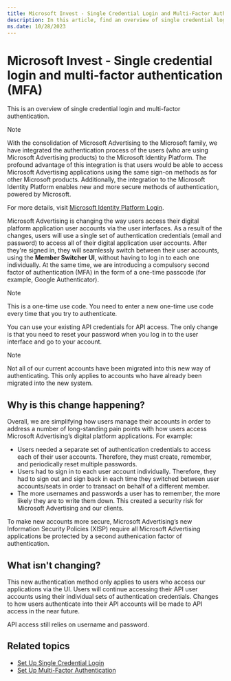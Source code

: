 ```yaml
---
title: Microsoft Invest - Single Credential Login and Multi-Factor Authentication (MFA)
description: In this article, find an overview of single credential login and multi-factor authentication.
ms.date: 10/28/2023
---
```


# Microsoft Invest - Single credential login and multi-factor authentication (MFA)

This is an overview of single credential login and multi-factor authentication.

> [!NOTE]
> With the consolidation of Microsoft Advertising to the Microsoft family, we have integrated the authentication process of the users (who are using Microsoft Advertising products) to the Microsoft Identity Platform. The profound advantage of this integration is that users would be able to access Microsoft Advertising applications using the same sign-on methods as for other Microsoft products. Additionally, the integration to the Microsoft Identity Platform enables new and more secure methods of authentication, powered by Microsoft.
>
> For more details, visit [Microsoft Identity Platform Login](microsoft-identity-platform-login.md).

Microsoft Advertising is changing the way users access their digital platform application user accounts via the user interfaces. As a result of the changes, users will use a single set of authentication credentials (email and password) to access all of their digital application user accounts. After they're signed in, they will seamlessly switch between their user accounts, using the **Member Switcher UI**, without having to log in to each one individually. At the same time, we are introducing a compulsory second factor of authentication (MFA) in the form of a one-time passcode (for example, Google Authenticator).

> [!NOTE]
> This is a one-time use code. You need to enter a new one-time use code every time that you try to authenticate.

You can use your existing API credentials for API access. The only change is that you need to reset your password when you log in to the user interface and go to your account.

> [!NOTE]
> Not all of our current accounts have been migrated into this new way of authenticating. This only applies to accounts who have already been migrated into the new system.

## Why is this change happening?

Overall, we are simplifying how users manage their accounts in order to address a number of long-standing pain points with how users access Microsoft Advertising’s digital platform applications. For example:

- Users needed a separate set of authentication credentials to access each of their user accounts. Therefore, they must create, remember, and periodically reset multiple passwords.
- Users had to sign in to each user account individually. Therefore, they had to sign out and sign back in each time they switched between user accounts/seats in order to transact on behalf of a different member.
- The more usernames and passwords a user has to remember, the more likely they are to write them down. This created a security risk for Microsoft Advertising and our clients.

To make new accounts more secure, Microsoft Advertising’s new Information Security Policies (XISP) require all Microsoft Advertising applications be protected by a second authenication factor of authentication.

## What isn't changing?

This new authentication method only applies to users who access our applications via the UI. Users will continue accessing their API user accounts using their individual sets of authentication credentials. Changes to how users authenticate into their API accounts will be made to API access in the near future.

API access still relies on username and password.

## Related topics

- [Set Up Single Credential Login](set-up-single-credential-login.md)
- [Set Up Multi-Factor Authentication](set-up-multi-factor-authentication.md)

